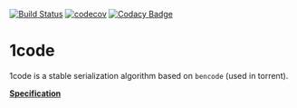 [![Build Status](https://travis-ci.org/soramitsu/1code-java.svg?branch=master)](https://travis-ci.org/soramitsu/1code-java)
[![codecov](https://codecov.io/gh/soramitsu/1code-java/branch/master/graph/badge.svg)](https://codecov.io/gh/soramitsu/1code-java)
[![Codacy Badge](https://api.codacy.com/project/badge/Grade/ff1ea7c68f6f4bd298b3f484046c7743)](https://www.codacy.com/app/Warchant/1code-java?utm_source=github.com&amp;utm_medium=referral&amp;utm_content=soramitsu/1code-java&amp;utm_campaign=Badge_Grade)

# 1code

1code is a stable serialization algorithm based on `bencode` (used in torrent).

[**Specification**](./1code-spec.md)
